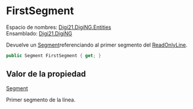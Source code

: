 # FirstSegment

Espacio de nombres: [Digi21.DigiNG.Entities](/digi3d-net/programacion/.net/referencia/digi21.diging/digi21.diging.entities/)  
Ensamblado: [Digi21.DigiNG](/digi3d-net/programacion/.net/referencia/digi21.diging.plugin/digi21.diging/)

Devuelve un [Segment](../../../digi21.math/segment.md)referenciando al primer segmento del [ReadOnlyLine](/digi3d-net/programacion/.net/referencia/digi21.diging/digi21.diging.entities/clases/readonlyline/).

```csharp
public Segment FirstSegment { get; }
```

## Valor de la propiedad

[Segment](/digi3d-net/programacion/.net/referencia/digi21.diging/digi21.math/clases/segment.md)

Primer segmento de la línea.




